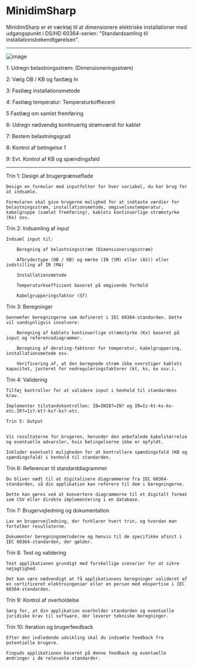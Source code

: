 # MinidimSharp
 MinidimSharp er et værktøj til at dimensionere elektriske installationer med udgangspunkt i DS/HD 60364-serien: "Standardsamling til installationsbekendtgørelsen".
 
 ---------------------------------------------------------------------------
 
![image](https://github.com/GhaithA-M/MinidimSharp/assets/122114790/cb2753aa-910d-4bf3-a107-2b72fbe8246d)

1:	Udregn belastningsstrøm: (Dimensioneringsstrøm)


2:	Vælg OB / KB og fastlæg In


3:	Fastlæg installationsmetode


4:	Fastlæg temperatur: Temperaturkoffiecent


5	Fastlæg om samlet fremføring


6:	Udregn nødvendig kontinuerlig strømværdi for kablet


7:	Bestem belastningsgrad


8:	Kontrol af betingelse 1


9:	Evt. Kontrol af KB og spændingsfald

 ---------------------------------------------------------------------------

Trin 1: Design af brugergrænseflade


    Design en formular med inputfelter for hver variabel, du har brug for at indsamle.

    Formularen skal give brugerne mulighed for at indtaste værdier for belastningsstrøm, installationsmetode, omgivelsestemperatur, kabelgruppe (samlet fremføring), kablets kontinuerlige strømstyrke (Kx) osv.


Trin 2: Indsamling af input


    Indsaml input til:

        Beregning af belastningsstrøm (Dimensioneringsstrøm)

        Afbrydertype (OB / KB) og mærke (IN (SM) eller (AS)) eller indstilling af IR (MA)

        Installationsmetode

        Temperaturkoefficient baseret på omgivende forhold

        Kabelgrupperingsfaktor (Sf)


Trin 3: Beregninger


    Gennemfør beregningerne som defineret i IEC 60364-standarden. Dette vil sandsynligvis involvere:

        Beregning af kablets kontinuerlige strømstyrke (Kx) baseret på input og referencediagrammer.

        Beregning af derating-faktorer for temperatur, kabelgruppering, installationsmetode osv.

        Verificering af, at den beregnede strøm ikke overstiger kablets kapacitet, justeret for nedreguleringsfaktorer (kt, ks, kx osv.).


Trin 4: Validering


    Tilføj kontroller for at validere input i henhold til standardens krav.

    Implementer tilstandskontrollen: IB=INIB?=IN? og IR=Iz-kt-ks-kx-etc.IR?=Iz?-kt?-ks?-kx?-etc.

    Trin 5: Output


    Vis resultaterne for brugeren, herunder den anbefalede kabelstørrelse og eventuelle advarsler, hvis betingelserne ikke er opfyldt.

    Inkluder eventuelt muligheden for at kontrollere spændingsfald (KB og spændingsfald) i henhold til standarden.


Trin 6: Referencer til standarddiagrammer


    Du bliver nødt til at digitalisere diagrammerne fra IEC 60364-standarden, så din applikation kan referere til dem i beregningerne.

    Dette kan gøres ved at konvertere diagrammerne til et digitalt format som CSV eller direkte implementering i en database.


Trin 7: Brugervejledning og dokumentation


    Lav en brugervejledning, der forklarer hvert trin, og hvordan man fortolker resultaterne.

    Dokumenter beregningsmetoderne og henvis til de specifikke afsnit i IEC 60364-standarden, der gælder.


Trin 8: Test og validering


    Test applikationen grundigt med forskellige scenarier for at sikre nøjagtighed.

    Det kan være nødvendigt at få applikationens beregninger valideret af en certificeret elektroingeniør eller en person med ekspertise i IEC 60364-standarden.


Trin 9: Kontrol af overholdelse


    Sørg for, at din applikation overholder standarden og eventuelle juridiske krav til software, der leverer tekniske beregninger.

Trin 10: Iteration og brugerfeedback


    Efter den indledende udvikling skal du indsamle feedback fra potentielle brugere.

    Finpuds applikationen baseret på denne feedback og eventuelle ændringer i de relevante standarder.
